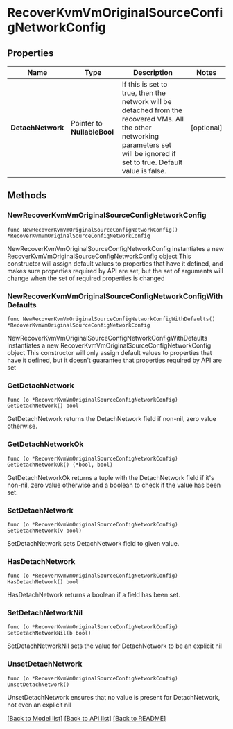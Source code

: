 # RecoverKvmVmOriginalSourceConfigNetworkConfig

## Properties

Name | Type | Description | Notes
------------ | ------------- | ------------- | -------------
**DetachNetwork** | Pointer to **NullableBool** | If this is set to true, then the network will be detached from the recovered VMs. All the other networking parameters set will be ignored if set to true. Default value is false. | [optional] 

## Methods

### NewRecoverKvmVmOriginalSourceConfigNetworkConfig

`func NewRecoverKvmVmOriginalSourceConfigNetworkConfig() *RecoverKvmVmOriginalSourceConfigNetworkConfig`

NewRecoverKvmVmOriginalSourceConfigNetworkConfig instantiates a new RecoverKvmVmOriginalSourceConfigNetworkConfig object
This constructor will assign default values to properties that have it defined,
and makes sure properties required by API are set, but the set of arguments
will change when the set of required properties is changed

### NewRecoverKvmVmOriginalSourceConfigNetworkConfigWithDefaults

`func NewRecoverKvmVmOriginalSourceConfigNetworkConfigWithDefaults() *RecoverKvmVmOriginalSourceConfigNetworkConfig`

NewRecoverKvmVmOriginalSourceConfigNetworkConfigWithDefaults instantiates a new RecoverKvmVmOriginalSourceConfigNetworkConfig object
This constructor will only assign default values to properties that have it defined,
but it doesn't guarantee that properties required by API are set

### GetDetachNetwork

`func (o *RecoverKvmVmOriginalSourceConfigNetworkConfig) GetDetachNetwork() bool`

GetDetachNetwork returns the DetachNetwork field if non-nil, zero value otherwise.

### GetDetachNetworkOk

`func (o *RecoverKvmVmOriginalSourceConfigNetworkConfig) GetDetachNetworkOk() (*bool, bool)`

GetDetachNetworkOk returns a tuple with the DetachNetwork field if it's non-nil, zero value otherwise
and a boolean to check if the value has been set.

### SetDetachNetwork

`func (o *RecoverKvmVmOriginalSourceConfigNetworkConfig) SetDetachNetwork(v bool)`

SetDetachNetwork sets DetachNetwork field to given value.

### HasDetachNetwork

`func (o *RecoverKvmVmOriginalSourceConfigNetworkConfig) HasDetachNetwork() bool`

HasDetachNetwork returns a boolean if a field has been set.

### SetDetachNetworkNil

`func (o *RecoverKvmVmOriginalSourceConfigNetworkConfig) SetDetachNetworkNil(b bool)`

 SetDetachNetworkNil sets the value for DetachNetwork to be an explicit nil

### UnsetDetachNetwork
`func (o *RecoverKvmVmOriginalSourceConfigNetworkConfig) UnsetDetachNetwork()`

UnsetDetachNetwork ensures that no value is present for DetachNetwork, not even an explicit nil

[[Back to Model list]](../README.md#documentation-for-models) [[Back to API list]](../README.md#documentation-for-api-endpoints) [[Back to README]](../README.md)


